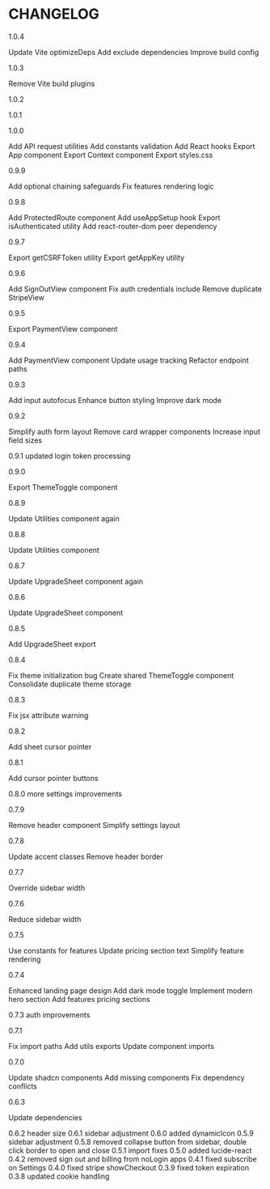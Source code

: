 # CHANGELOG
1.0.4

  Update Vite optimizeDeps
  Add exclude dependencies
  Improve build config

1.0.3

  Remove Vite build plugins

1.0.2

1.0.1

1.0.0

  Add API request utilities
  Add constants validation
  Add React hooks
  Export App component
  Export Context component
  Export styles.css

0.9.9

  Add optional chaining safeguards
  Fix features rendering logic

0.9.8

  Add ProtectedRoute component
  Add useAppSetup hook
  Export isAuthenticated utility
  Add react-router-dom peer dependency

0.9.7

  Export getCSRFToken utility
  Export getAppKey utility

0.9.6

  Add SignOutView component
  Fix auth credentials include
  Remove duplicate StripeView

0.9.5

  Export PaymentView component

0.9.4

  Add PaymentView component
  Update usage tracking
  Refactor endpoint paths

0.9.3

  Add input autofocus
  Enhance button styling
  Improve dark mode

0.9.2

  Simplify auth form layout
  Remove card wrapper components
  Increase input field sizes

0.9.1
  updated login token processing

0.9.0

  Export ThemeToggle component

0.8.9

  Update Utilities component again

0.8.8

  Update Utilities component

0.8.7

  Update UpgradeSheet component again

0.8.6

  Update UpgradeSheet component

0.8.5

  Add UpgradeSheet export

0.8.4

  Fix theme initialization bug
  Create shared ThemeToggle component
  Consolidate duplicate theme storage

0.8.3

  Fix jsx attribute warning

0.8.2

  Add sheet cursor pointer

0.8.1

  Add cursor pointer buttons

0.8.0
  more settings improvements

0.7.9

  Remove header component
  Simplify settings layout

0.7.8

  Update accent classes
  Remove header border

0.7.7

  Override sidebar width

0.7.6

  Reduce sidebar width

0.7.5

  Use constants for features
  Update pricing section text
  Simplify feature rendering

0.7.4

  Enhanced landing page design
  Add dark mode toggle
  Implement modern hero section
  Add features pricing sections

0.7.3
 auth improvements

0.7.1

  Fix import paths
  Add utils exports
  Update component imports

0.7.0

  Update shadcn components
  Add missing components
  Fix dependency conflicts

0.6.3

  Update dependencies

0.6.2
header size
0.6.1
sidebar adjustment
0.6.0
added dynamicIcon
0.5.9
sidebar adjustment
0.5.8
removed collapse button from sidebar, double click border to open and close
0.5.1
import fixes
0.5.0
added lucide-react
0.4.2
removed sign out and billing from noLogin apps
0.4.1
fixed subscribe on Settings
0.4.0
fixed stripe showCheckout
0.3.9
fixed token expiration
0.3.8
updated cookie handling





